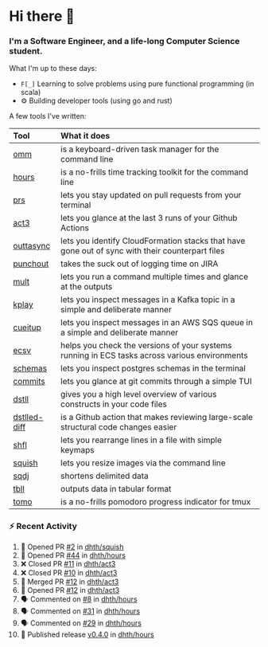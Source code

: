 Hi there 👋
===

### I'm a Software Engineer, and a life-long Computer Science student.


What I'm up to these days:

- `F[_]` Learning to solve problems using pure functional programming (in scala)
- ⚙️ Building developer tools (using go and rust)

A few tools I've written:

| Tool                                                        | What it does                                                                                    |
|:------------------------------------------------------------|:------------------------------------------------------------------------------------------------|
| [omm](https://github.com/dhth/omm)                          | is a keyboard-driven task manager for the command line                                          |
| [hours](https://github.com/dhth/hours)                      | is a no-frills time tracking toolkit for the command line                                       |
| [prs](https://github.com/dhth/prs)                          | lets you stay updated on pull requests from your terminal                                       |
| [act3](https://github.com/dhth/act3)                        | lets you glance at the last 3 runs of your Github Actions                                       |
| [outtasync](https://github.com/dhth/outtasync)              | lets you identify CloudFormation stacks that have gone out of sync with their counterpart files |
| [punchout](https://github.com/dhth/punchout)                | takes the suck out of logging time on JIRA                                                      |
| [mult](https://github.com/dhth/mult)                        | lets you run a command multiple times and glance at the outputs                                 |
| [kplay](https://github.com/dhth/kplay)                      | lets you inspect messages in a Kafka topic in a simple and deliberate manner                    |
| [cueitup](https://github.com/dhth/cueitup)                  | lets you inspect messages in an AWS SQS queue in a simple and deliberate manner                 |
| [ecsv](https://github.com/dhth/ecsv)                        | helps you check the versions of your systems running in ECS tasks across various environments   |
| [schemas](https://github.com/dhth/schemas)                  | lets you inspect postgres schemas in the terminal                                               |
| [commits](https://github.com/dhth/commits)                  | lets you glance at git commits through a simple TUI                                             |
| [dstll](https://github.com/dhth/dstll)                      | gives you a high level overview of various constructs in your code files                        |
| [dstlled-diff](https://github.com/dhth/dstlled-diff-action) | is a Github action that makes reviewing large-scale structural code changes easier              |
| [shfl](https://github.com/dhth/shfl)                        | lets you rearrange lines in a file with simple keymaps                                          |
| [squish](https://github.com/dhth/squish)                    | lets you resize images via the command line                                                     |
| [sqdj](https://github.com/dhth/sqdj)                        | shortens delimited data                                                                         |
| [tbll](https://github.com/dhth/tbll)                        | outputs data in tabular format                                                                  |
| [tomo](https://github.com/dhth/tomo)                        | is a no-frills pomodoro progress indicator for tmux                                             |

### :zap: Recent Activity

<!--START_SECTION:activity-->
1. 💪 Opened PR [#2](https://github.com/dhth/squish/pull/2) in [dhth/squish](https://github.com/dhth/squish)
2. 💪 Opened PR [#44](https://github.com/dhth/hours/pull/44) in [dhth/hours](https://github.com/dhth/hours)
3. ❌ Closed PR [#11](https://github.com/dhth/act3/pull/11) in [dhth/act3](https://github.com/dhth/act3)
4. ❌ Closed PR [#10](https://github.com/dhth/act3/pull/10) in [dhth/act3](https://github.com/dhth/act3)
5. 🎉 Merged PR [#12](https://github.com/dhth/act3/pull/12) in [dhth/act3](https://github.com/dhth/act3)
6. 💪 Opened PR [#12](https://github.com/dhth/act3/pull/12) in [dhth/act3](https://github.com/dhth/act3)
7. 🗣 Commented on [#8](https://github.com/dhth/hours/issues/8#issuecomment-2600847302) in [dhth/hours](https://github.com/dhth/hours)
8. 🗣 Commented on [#31](https://github.com/dhth/hours/issues/31#issuecomment-2600847034) in [dhth/hours](https://github.com/dhth/hours)
9. 🗣 Commented on [#29](https://github.com/dhth/hours/issues/29#issuecomment-2600846782) in [dhth/hours](https://github.com/dhth/hours)
10. 🚀 Published release [v0.4.0](https://github.com/dhth/hours/releases/tag/v0.4.0) in [dhth/hours](https://github.com/dhth/hours)
<!--END_SECTION:activity-->
